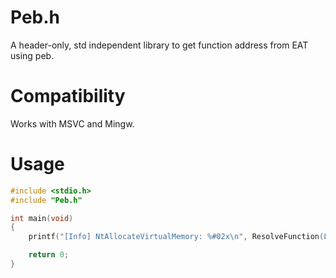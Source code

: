 # Peb.h
A header-only, std independent library to get function address from EAT using peb. 

# Compatibility
Works with MSVC and Mingw.

# Usage
```c
#include <stdio.h>
#include "Peb.h"

int main(void)
{
    printf("[Info] NtAllocateVirtualMemory: %#02x\n", ResolveFunction(L"ntdll.dll", "NtAllocateVirtualMemory"));

    return 0;
}
```
